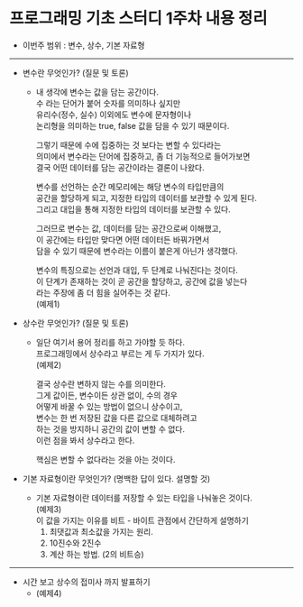 # 프로그래밍 기초 스터디 1주차 내용 정리      
* 이번주 범위 : 변수, 상수, 기본 자료형     
***
* 변수란 무엇인가? (질문 및 토론)    
  * 내 생각에 변수는 값을 담는 공간이다.       
    수 라는 단어가 붙어 숫자를 의미하나 싶지만     
    유리수(정수, 실수) 이외에도 변수에 문자형이나    
    논리형을 의미하는 true, false 값을 담을 수 있기 때문이다.      
    
    그렇기 때문에 수에 집중하는 것 보다는 변할 수 있다라는     
    의미에서 변수라는 단어에 집중하고, 좀 더 기능적으로 들어가보면      
    결국 어떤 데이터를 담는 공간이라는 결론이 나왔다.      
    
    변수를 선언하는 순간 메모리에는 해당 변수의 타입만큼의      
    공간을 할당하게 되고, 지정한 타입의 데이터를 보관할 수 있게 된다.     
    그리고 대입을 통해 지정한 타입의 데이터를 보관할 수 있다.     
    
    그러므로 변수는 값, 데이터를 담는 공간으로써 이해했고,     
    이 공간에는 타입만 맞다면 어떤 데이터든 바꿔가면서     
    담을 수 있기 때문에 변수라는 이름이 붙은게 아닌가 생각했다.        
    
    변수의 특징으로는 선언과 대입, 두 단계로 나눠진다는 것이다.     
    이 단계가 존재하는 것이 곧 공간을 할당하고, 공간에 값을 넣는다    
    라는 주장에 좀 더 힘을 실어주는 것 같다.      
    (예제1)
    
* 상수란 무엇인가? (질문 및 토론)
  * 일단 여기서 용어 정리를 하고 가야할 듯 하다.         
    프로그래밍에서 상수라고 부르는 게 두 가지가 있다.      
    (예제2)
    
    결국 상수란 변하지 않는 수를 의미한다.      
    그게 값이든, 변수이든 상관 없이, 수의 경우    
    어떻게 바꿀 수 있는 방법이 없으니 상수이고,      
    변수는 한 번 저장된 값을 다른 값으로 대체하려고    
    하는 것을 방지하니 공간의 값이 변할 수 없다.   
    이런 점을 봐서 상수라고 한다.     
    
    핵심은 변할 수 없다라는 것을 아는 것이다.         
    
* 기본 자료형이란 무엇인가? (명백한 답이 있다. 설명할 것)       
  * 기본 자료형이란 데이터를 저장할 수 있는 타입을 나눠놓은 것이다.     
    (예제3)   
    이 값을 가지는 이유를 비트 - 바이트 관점에서 간단하게 설명하기           
      1. 최댓값과 최소값을 가지는 원리.     
      2. 10진수와 2진수      
      3. 계산 하는 방법. (2의 비트승)
***
* 시간 보고 상수의 접미사 까지 발표하기       
  * (예제4) 
